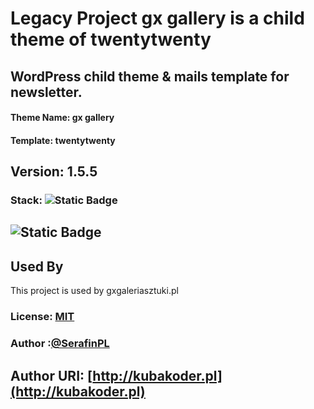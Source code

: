 # Legacy Project gx gallery is a child theme of twentytwenty

## WordPress child theme & mails template for newsletter.
#### Theme Name:		 gx gallery
#### Template:		   twentytwenty
## Version:		   1.5.5 

### Stack: ![Static Badge](https://img.shields.io/badge/wordpress-cms-ex?style=plastic&logo=wordpress&labelColor=%2321759B&color=%232d2d2d)
## ![Static Badge](https://img.shields.io/badge/sass-pre--processor-ex?style=plastic&logo=sass&logoColor=%23CC6699&labelColor=%232d2d2d&color=%23CC6699)

## Used By

This project is used by gxgaleriasztuki.pl

### License: [MIT](https://choosealicense.com/licenses/mit/)
### Author :[@SerafinPL](https://www.github.com/serafinpl)
## Author URI: [http://kubakoder.pl](http://kubakoder.pl)
